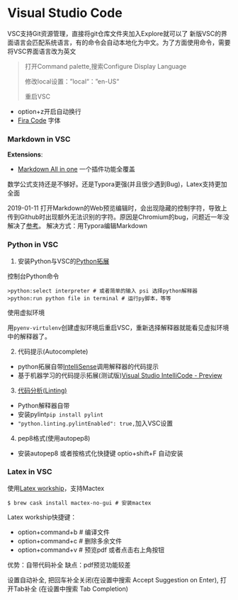 # Visual Studio Code
VSC支持Git资源管理，直接将git仓库文件夹加入Explore就可以了
新版VSC的界面语言会匹配系统语言，有的命令会自动本地化为中文。为了方面使用命令，需要将VSC界面语言改为英文
> 打开Command palette,搜索Configure Display Language
> 
> 修改local设置：”local“：”en-US“
> 
> 重启VSC

- option+z开启自动换行
- [Fira Code](https://github.com/tonsky/FiraCode) 字体

### Markdown in VSC

**Extensions**:
- [Markdown All in one](https://marketplace.visualstudio.com/items?itemName=yzhang.markdown-all-in-one#review-details) 一个插件功能全覆盖

数学公式支持还是不够好。还是Typora更强(并且很少遇到Bug)，Latex支持更加全面

2019-01-11 打开Markdown的Web预览编辑时，会出现隐藏的控制字符，导致上传到Github时出现额外无法识别的字符。原因是Chromium的bug，问题近一年没解决了[参考](https://juejin.im/entry/5a806ddef265da4e84092eeb)。
解决方式：用Typora编辑Markdown

### Python in VSC
1. 安装Python与VSC的[Python拓展](https://marketplace.visualstudio.com/items?itemName=ms-python.python)

控制台Python命令
```
>python:select interpreter # 或者简单的输入 psi 选择python解释器
>python:run python file in terminal # 运行py脚本，等等
```

使用虚拟环境

用`pyenv-virtulenv`创建虚拟环境后重启VSC，重新选择解释器就能看见虚拟环境中的解释器了。

2. 代码提示(Autocomplete)
- python拓展自带[IntelliSense](https://code.visualstudio.com/docs/editor/intellisense)调用解释器的代码提示
- 基于机器学习的代码提示拓展(测试版)[Visual Studio IntelliCode - Preview](https://marketplace.visualstudio.com/items?itemName=VisualStudioExptTeam.vscodeintellicode#overview)

3. [代码分析(Linting)](https://code.visualstudio.com/docs/python/linting)
- Python解释器自带
- 安装pylint`pip install pylint`
- `"python.linting.pylintEnabled": true,`加入VSC设置

4. pep8格式(使用autopep8)
- 安装autopep8 或者按格式化快捷键 optio+shift+F 自动安装
  
  
### Latex in VSC
使用[Latex workship](https://github.com/James-Yu/LaTeX-Workshop/wiki)，支持Mactex
```
$ brew cask install mactex-no-gui # 安装mactex
```

Latex workship快捷键：
- option+command+b # 编译文件
- option+command+c # 删除多余文件
- option+command+v # 预览pdf 或者点击右上角按钮

优势：自带代码补全
缺点：pdf预览功能较差



设置自动补全, 把回车补全关闭(在设置中搜索 Accept Suggestion on Enter), 打开Tab补全 (在设置中搜索 Tab Completion)